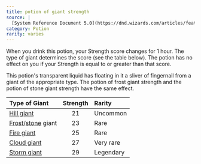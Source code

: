 ```yaml
---
title: potion of giant strength
source: |
  [System Reference Document 5.0](https://dnd.wizards.com/articles/features/systems-reference-document-srd)
category: Potion
rarity: varies
---
```


When you drink this potion, your Strength score changes for 1 hour. The type of giant determines the score (see the table below). The potion has no effect on you if your Strength is equal to or greater than that score.

This potion's transparent liquid has floating in it a sliver of fingernail from a giant of the appropriate type. The potion of frost giant strength and the potion of stone giant strength have the same effect.

| Type of Giant                                                         | Strength | Rarity    |
|:----------------------------------------------------------------------|:--------:|:----------|
| [Hill giant](/monsters/giant-hill/)                                   |    21    | Uncommon  |
| [Frost](/monsters/giant-frost/)/[stone](/monsters/giant-stone/) giant |    23    | Rare      |
| [Fire giant](/monsters/giant-fire/)                                   |    25    | Rare      |
| [Cloud giant](/monsters/giant-cloud/)                                 |    27    | Very rare |
| [Storm giant](/monsters/giant-storm/)                                 |    29    | Legendary |
